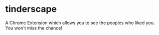 # tinderscape
A Chrome Extension which allows you to see the peoples who liked you. You won't miss the chance!
